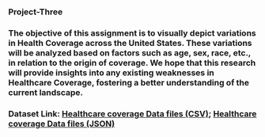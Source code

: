 ### Project-Three

### The objective of this assignment is to visually depict variations in Health Coverage across the United States. These variations will be analyzed based on factors such as age, sex, race, etc., in relation to the origin of coverage. We hope that this research will provide insights into any existing weaknesses in Healthcare Coverage, fostering a better understanding of the current landscape.

### Dataset Link:  [Healthcare coverage Data files (CSV)](/Resources/);  [Healthcare coverage Data files (JSON)](/Resources_json/)
